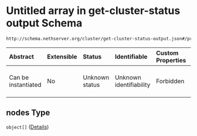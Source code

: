 # Untitled array in get-cluster-status output Schema

```txt
http://schema.nethserver.org/cluster/get-cluster-status-output.json#/properties/nodes
```



| Abstract            | Extensible | Status         | Identifiable            | Custom Properties | Additional Properties | Access Restrictions | Defined In                                                                                       |
| :------------------ | :--------- | :------------- | :---------------------- | :---------------- | :-------------------- | :------------------ | :----------------------------------------------------------------------------------------------- |
| Can be instantiated | No         | Unknown status | Unknown identifiability | Forbidden         | Allowed               | none                | [get-cluster-status-output.json*](cluster/get-cluster-status-output.json "open original schema") |

## nodes Type

`object[]` ([Details](get-cluster-status-output-properties-nodes-items.md))
